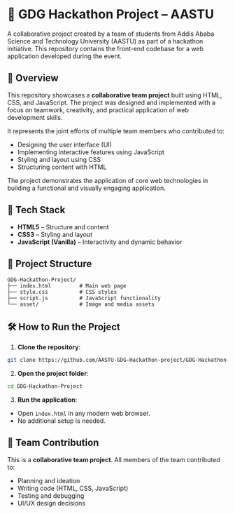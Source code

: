 # 🚀 GDG Hackathon Project – AASTU

A collaborative project created by a team of students from Addis Ababa Science and Technology University (AASTU) as part of a hackathon initiative. This repository contains the front-end codebase for a web application developed during the event.

## 📌 Overview

This repository showcases a **collaborative team project** built using HTML, CSS, and JavaScript. The project was designed and implemented with a focus on teamwork, creativity, and practical application of web development skills.

It represents the joint efforts of multiple team members who contributed to:

- Designing the user interface (UI)
- Implementing interactive features using JavaScript
- Styling and layout using CSS
- Structuring content with HTML

The project demonstrates the application of core web technologies in building a functional and visually engaging application.

## 🧱 Tech Stack

- **HTML5** – Structure and content  
- **CSS3** – Styling and layout  
- **JavaScript (Vanilla)** – Interactivity and dynamic behavior

## 📁 Project Structure

```
GDG-Hackathon-Project/
├── index.html         # Main web page
├── style.css          # CSS styles
├── script.js          # JavaScript functionality
└── asset/             # Image and media assets
```

## 🛠️ How to Run the Project

1. **Clone the repository**:

```bash
git clone https://github.com/AASTU-GDG-Hackathon-project/GDG-Hackathon-Project.git
```

2. **Open the project folder**:

```bash
cd GDG-Hackathon-Project
```

3. **Run the application**:

- Open `index.html` in any modern web browser.
- No additional setup is needed.

## 👥 Team Contribution

This is a **collaborative team project**. All members of the team contributed to:

- Planning and ideation  
- Writing code (HTML, CSS, JavaScript)  
- Testing and debugging  
- UI/UX design decisions
